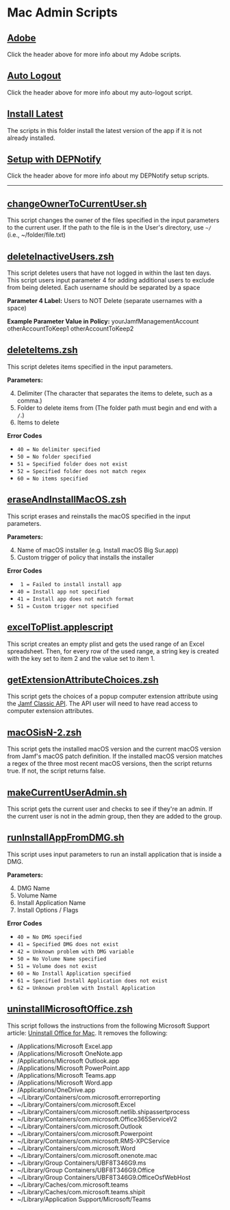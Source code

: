 # Mac Admin Scripts

## [Adobe](./adobe)

Click the header above for more info about my Adobe scripts. 

## [Auto Logout](./auto-logout)

Click the header above for more info about my auto-logout script. 

## [Install Latest](./install-latest)

The scripts in this folder install the latest version of the app if it is not already installed.

## [Setup with DEPNotify](./setup-with-depnotify)

Click the header above for more info about my DEPNotify setup scripts. 

---

## [changeOwnerToCurrentUser.sh](./changeOwnerToCurrentUser.sh)

This script changes the owner of the files specified in the input parameters to the current user. If the path to the file is in the User's directory, use `~/` (i.e., ~/folder/file.txt)

## [deleteInactiveUsers.zsh](./deleteInactiveUsers.zsh)

This script deletes users that have not logged in within the last ten days. This script users input parameter 4 for adding additional users to exclude from being deleted. Each username should be separated by a space

**Parameter 4 Label:** Users to NOT Delete (separate usernames with a space)

**Example Parameter Value in Policy:** yourJamfManagementAccount otherAccountToKeep1 otherAccountToKeep2

## [deleteItems.zsh](./deleteItems.zsh)

This script deletes items specified in the input parameters.

**Parameters:**

4. Delimiter (The character that separates the items to delete, such as a comma.)
5. Folder to delete items from (The folder path must begin and end with a `/`.)
6. Items to delete

**Error Codes**

- `40 = No delimiter specified`
- `50 = No folder specified`
- `51 = Specified folder does not exist`
- `52 = Specified folder does not match regex`
- `60 = No items specified`

## [eraseAndInstallMacOS.zsh](./eraseAndInstallMacOS.zsh)

This script erases and reinstalls the macOS specified in the input parameters. 

**Parameters:**

4. Name of macOS installer (e.g. Install macOS Big Sur.app)
5. Custom trigger of policy that installs the installer

**Error Codes**

- ` 1 = Failed to install install app`
- `40 = Install app not specified`
- `41 = Install app does not match format`
- `51 = Custom trigger not specified`

## [excelToPlist.applescript](./excelToPlist.applescript)

This script creates an empty plist and gets the used range of an Excel spreadsheet. Then, for every row of the used range, a string key is created with the key set to item 2 and the value set to item 1. 

## [getExtensionAttributeChoices.zsh](./getExtensionAttributeChoices.zsh)

This script gets the choices of a popup computer extension attribute using the [Jamf Classic API](https://developer.jamf.com/jamf-pro/docs). The API user will need to have read access to computer extension attributes. 

## [macOSisN-2.zsh](./macOSisN-2.zsh)

This script gets the installed macOS version and the current macOS version from Jamf's macOS patch definition. If the installed macOS version matches a regex of the three most recent macOS versions, then the script returns true. If not, the script returns false. 

## [makeCurrentUserAdmin.sh](./makeCurrentUserAdmin.sh)

This script gets the current user and checks to see if they're an admin. If the current user is not in the admin group, then they are added to the group. 

## [runInstallAppFromDMG.sh](./runInstallAppFromDMG.sh)

This script uses input parameters to run an install application that is inside a DMG. 

**Parameters:**

4. DMG Name
5. Volume Name
6. Install Application Name
7. Install Options / Flags

**Error Codes**

- `40 = No DMG specified`
- `41 = Specified DMG does not exist`
- `42 = Unknown problem with DMG variable`
- `50 = No Volume Name specified`
- `51 = Volume does not exist`
- `60 = No Install Application specified`
- `61 = Specified Install Application does not exist`
- `62 = Unknown problem with Install Application`

## [uninstallMicrosoftOffice.zsh](./uninstallMicrosoftOffice.zsh)

This script follows the instructions from the following Microsoft Support article: [Uninstall Office for Mac](https://support.microsoft.com/en-us/office/uninstall-office-for-mac-eefa1199-5b58-43af-8a3d-b73dc1a8cae3). It removes the following:

- /Applications/Microsoft Excel.app
- /Applications/Microsoft OneNote.app
- /Applications/Microsoft Outlook.app
- /Applications/Microsoft PowerPoint.app
- /Applications/Microsoft Teams.app
- /Applications/Microsoft Word.app
- /Applications/OneDrive.app
- ~/Library/Containers/com.microsoft.errorreporting
- ~/Library/Containers/com.microsoft.Excel
- ~/Library/Containers/com.microsoft.netlib.shipassertprocess
- ~/Library/Containers/com.microsoft.Office365ServiceV2
- ~/Library/Containers/com.microsoft.Outlook
- ~/Library/Containers/com.microsoft.Powerpoint
- ~/Library/Containers/com.microsoft.RMS-XPCService
- ~/Library/Containers/com.microsoft.Word
- ~/Library/Containers/com.microsoft.onenote.mac
- ~/Library/Group Containers/UBF8T346G9.ms
- ~/Library/Group Containers/UBF8T346G9.Office
- ~/Library/Group Containers/UBF8T346G9.OfficeOsfWebHost
- ~/Library/Caches/com.microsoft.teams
- ~/Library/Caches/com.microsoft.teams.shipit
- ~/Library/Application Support/Microsoft/Teams
